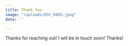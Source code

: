 ```yaml
---
title: Thank You
image: "/uploads/DSC_0483.jpeg"
date: ''

---
```

Thanks for reaching out! I will be in touch soon! Thanks!